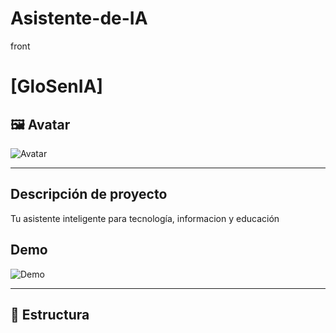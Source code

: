 # Asistente-de-IA
front

# [GloSenIA]

## 🖼 Avatar
![Avatar](/assets/avatar.png)

---

##  Descripción de proyecto 
Tu asistente inteligente para  tecnología, informacion y educación

##  Demo

![Demo](/assets/placeholder.png)

---

## 📂 Estructura
